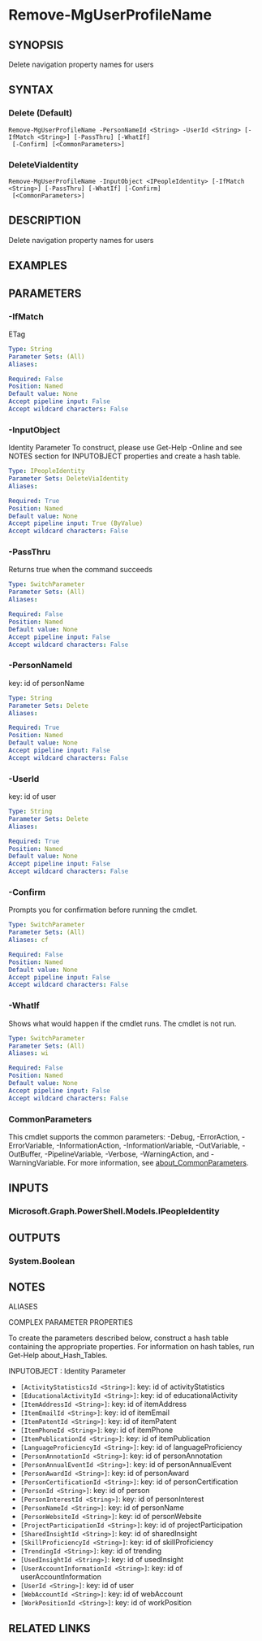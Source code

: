 ﻿---
external help file: Microsoft.Graph.People-help.xml
Module Name: Microsoft.Graph.People
online version: https://docs.microsoft.com/en-us/powershell/module/microsoft.graph.people/remove-mguserprofilename
schema: 2.0.0
---

# Remove-MgUserProfileName

## SYNOPSIS
Delete navigation property names for users

## SYNTAX

### Delete (Default)
```
Remove-MgUserProfileName -PersonNameId <String> -UserId <String> [-IfMatch <String>] [-PassThru] [-WhatIf]
 [-Confirm] [<CommonParameters>]
```

### DeleteViaIdentity
```
Remove-MgUserProfileName -InputObject <IPeopleIdentity> [-IfMatch <String>] [-PassThru] [-WhatIf] [-Confirm]
 [<CommonParameters>]
```

## DESCRIPTION
Delete navigation property names for users

## EXAMPLES

## PARAMETERS

### -IfMatch
ETag

```yaml
Type: String
Parameter Sets: (All)
Aliases:

Required: False
Position: Named
Default value: None
Accept pipeline input: False
Accept wildcard characters: False
```

### -InputObject
Identity Parameter
To construct, please use Get-Help -Online and see NOTES section for INPUTOBJECT properties and create a hash table.

```yaml
Type: IPeopleIdentity
Parameter Sets: DeleteViaIdentity
Aliases:

Required: True
Position: Named
Default value: None
Accept pipeline input: True (ByValue)
Accept wildcard characters: False
```

### -PassThru
Returns true when the command succeeds

```yaml
Type: SwitchParameter
Parameter Sets: (All)
Aliases:

Required: False
Position: Named
Default value: None
Accept pipeline input: False
Accept wildcard characters: False
```

### -PersonNameId
key: id of personName

```yaml
Type: String
Parameter Sets: Delete
Aliases:

Required: True
Position: Named
Default value: None
Accept pipeline input: False
Accept wildcard characters: False
```

### -UserId
key: id of user

```yaml
Type: String
Parameter Sets: Delete
Aliases:

Required: True
Position: Named
Default value: None
Accept pipeline input: False
Accept wildcard characters: False
```

### -Confirm
Prompts you for confirmation before running the cmdlet.

```yaml
Type: SwitchParameter
Parameter Sets: (All)
Aliases: cf

Required: False
Position: Named
Default value: None
Accept pipeline input: False
Accept wildcard characters: False
```

### -WhatIf
Shows what would happen if the cmdlet runs.
The cmdlet is not run.

```yaml
Type: SwitchParameter
Parameter Sets: (All)
Aliases: wi

Required: False
Position: Named
Default value: None
Accept pipeline input: False
Accept wildcard characters: False
```

### CommonParameters
This cmdlet supports the common parameters: -Debug, -ErrorAction, -ErrorVariable, -InformationAction, -InformationVariable, -OutVariable, -OutBuffer, -PipelineVariable, -Verbose, -WarningAction, and -WarningVariable. For more information, see [about_CommonParameters](http://go.microsoft.com/fwlink/?LinkID=113216).

## INPUTS

### Microsoft.Graph.PowerShell.Models.IPeopleIdentity
## OUTPUTS

### System.Boolean
## NOTES

ALIASES

COMPLEX PARAMETER PROPERTIES

To create the parameters described below, construct a hash table containing the appropriate properties. For information on hash tables, run Get-Help about_Hash_Tables.


INPUTOBJECT <IPeopleIdentity>: Identity Parameter
  - `[ActivityStatisticsId <String>]`: key: id of activityStatistics
  - `[EducationalActivityId <String>]`: key: id of educationalActivity
  - `[ItemAddressId <String>]`: key: id of itemAddress
  - `[ItemEmailId <String>]`: key: id of itemEmail
  - `[ItemPatentId <String>]`: key: id of itemPatent
  - `[ItemPhoneId <String>]`: key: id of itemPhone
  - `[ItemPublicationId <String>]`: key: id of itemPublication
  - `[LanguageProficiencyId <String>]`: key: id of languageProficiency
  - `[PersonAnnotationId <String>]`: key: id of personAnnotation
  - `[PersonAnnualEventId <String>]`: key: id of personAnnualEvent
  - `[PersonAwardId <String>]`: key: id of personAward
  - `[PersonCertificationId <String>]`: key: id of personCertification
  - `[PersonId <String>]`: key: id of person
  - `[PersonInterestId <String>]`: key: id of personInterest
  - `[PersonNameId <String>]`: key: id of personName
  - `[PersonWebsiteId <String>]`: key: id of personWebsite
  - `[ProjectParticipationId <String>]`: key: id of projectParticipation
  - `[SharedInsightId <String>]`: key: id of sharedInsight
  - `[SkillProficiencyId <String>]`: key: id of skillProficiency
  - `[TrendingId <String>]`: key: id of trending
  - `[UsedInsightId <String>]`: key: id of usedInsight
  - `[UserAccountInformationId <String>]`: key: id of userAccountInformation
  - `[UserId <String>]`: key: id of user
  - `[WebAccountId <String>]`: key: id of webAccount
  - `[WorkPositionId <String>]`: key: id of workPosition

## RELATED LINKS
